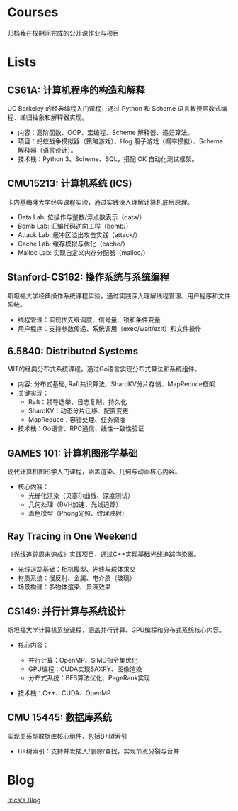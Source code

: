 # Courses

归档我在校期间完成的公开课作业与项目

# Lists

## CS61A: 计算机程序的构造和解释

UC Berkeley 的经典编程入门课程，通过 Python 和 Scheme 语言教授函数式编程、递归抽象和解释器实现。

* 内容：高阶函数、OOP、宏编程、Scheme 解释器、递归算法。
* 项目：蚂蚁战争模拟器（策略游戏）、Hog 骰子游戏（概率模拟）、Scheme 解释器（语言设计）。
* 技术栈：Python 3、Scheme、SQL，搭配 OK 自动化测试框架。

## CMU15213: 计算机系统 (ICS)

卡内基梅隆大学经典课程实验，通过实践深入理解计算机底层原理。

* Data Lab: 位操作与整数/浮点数表示（data/）
* Bomb Lab: 汇编代码逆向工程（bomb/）
* Attack Lab: 缓冲区溢出攻击实践（attack/）
* Cache Lab: 缓存模拟与优化（cache/）
* Malloc Lab: 实现自定义内存分配器（malloc/）

## Stanford-CS162: 操作系统与系统编程
斯坦福大学经典操作系统课程实验，通过实践深入理解线程管理、用户程序和文件系统。

* 线程管理：实现优先级调度、信号量、锁和条件变量
* 用户程序：支持参数传递、系统调用（exec/wait/exit）和文件操作

## 6.5840: Distributed Systems

MIT的经典分布式系统课程，通过Go语言实现分布式算法和系统组件。

* 内容: 分布式基础, Raft共识算法、ShardKV分片存储、MapReduce框架
* 关键实现：
    * Raft：领导选举、日志复制、持久化
    * ShardKV：动态分片迁移、配置变更
    * MapReduce：容错处理、任务调度
* 技术栈：Go语言、RPC通信、线性一致性验证

## GAMES 101: 计算机图形学基础

现代计算机图形学入门课程，涵盖渲染、几何与动画核心内容。

* 核心内容：
    * 光栅化渲染（贝塞尔曲线、深度测试）
    * 几何处理（BVH加速、光线追踪）
    * 着色模型（Phong光照、纹理映射）

## Ray Tracing in One Weekend

《光线追踪周末速成》实践项目，通过C++实现基础光线追踪渲染器。

* 光线追踪基础：相机模型、光线与球体求交
* 材质系统：漫反射、金属、电介质（玻璃）
* 场景构建：多物体渲染、景深效果

## CS149: 并行计算与系统设计

斯坦福大学计算机系统课程，涵盖并行计算、GPU编程和分布式系统核心内容。

* 核心内容：

  * 并行计算：OpenMP、SIMD指令集优化
  * GPU编程：CUDA实现SAXPY、图像渲染
  * 分布式系统：BFS算法优化、PageRank实现
* 技术栈：C++、CUDA、OpenMP

## CMU 15445: 数据库系统

实现关系型数据库核心组件，包括B+树索引

* B+树索引：支持并发插入/删除/查找，实现节点分裂与合并

# Blog

[lzlcs's Blog](https://lzlcs.github.io/)
